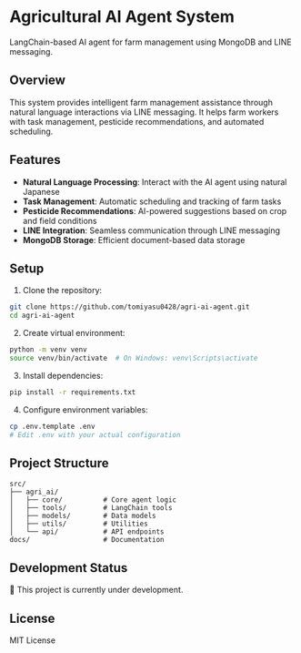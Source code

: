 # Agricultural AI Agent System

LangChain-based AI agent for farm management using MongoDB and LINE messaging.

## Overview

This system provides intelligent farm management assistance through natural language interactions via LINE messaging. It helps farm workers with task management, pesticide recommendations, and automated scheduling.

## Features

- **Natural Language Processing**: Interact with the AI agent using natural Japanese
- **Task Management**: Automatic scheduling and tracking of farm tasks
- **Pesticide Recommendations**: AI-powered suggestions based on crop and field conditions
- **LINE Integration**: Seamless communication through LINE messaging
- **MongoDB Storage**: Efficient document-based data storage

## Setup

1. Clone the repository:
```bash
git clone https://github.com/tomiyasu0428/agri-ai-agent.git
cd agri-ai-agent
```

2. Create virtual environment:
```bash
python -m venv venv
source venv/bin/activate  # On Windows: venv\Scripts\activate
```

3. Install dependencies:
```bash
pip install -r requirements.txt
```

4. Configure environment variables:
```bash
cp .env.template .env
# Edit .env with your actual configuration
```

## Project Structure

```
src/
├── agri_ai/
│   ├── core/          # Core agent logic
│   ├── tools/         # LangChain tools
│   ├── models/        # Data models
│   ├── utils/         # Utilities
│   └── api/           # API endpoints
docs/                  # Documentation
```

## Development Status

🚧 This project is currently under development.

## License

MIT License